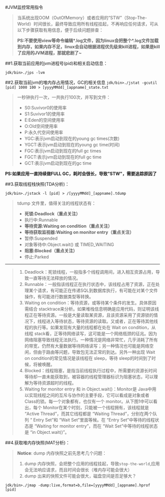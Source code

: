 #JVM监控常用指令

> 当系统出现OOM（OutOfMemory）或者应用的“STW”（Stop-The-World）时间很长，最终导致应用所有线程挂起，不再响应任何请求，可从以下步骤获取有用信息，便于后续问题排查：
>
>__PS:不要使用view等命令编辑*.log文件，因为linux会把整个*.log文件加载到内存，如果内存不足，linux会自动根据进程优先级来kill进程，如果是kill了应用的JVM进程，那就悲剧了~__

##1.获取当前应用的jvm进程号(pid)和相关启动信息：

`jdk/bin>./jps -lvm`

##2.获取当前jvm的堆内存占用情况，GC的相关信息
`jdk/bin>./jstat -gcutil [pid] 1000 100 > [yyyyMMdd]_[appname]_state.txt`

>一秒钟执行一次，一共执行100次，并写到文件：
>
> - S0:Suvivor0的使用率
> - S1:Suvivor1的使用率
> - E:Eden的空间使用率
> - O:Old空间使用率
> - P:永久代空间使用率
> - YGC:表示jvm启动到现在的young gc times(次数)
> - YGCT:表示jvm启动到现在的young gc time(时间)
> - FGC:表示jvm启动到现在的full gc times
> - FGCT:表示jvm启动到现在的full gc time
> - GCT:表示jvm启动到现在的gc time

__PS:如果应用一直持续做FULL GC，耗时会很长，导致"STW"，需要追踪原因了__

##3.获取线程栈快照(TDA分析)：

`jdk/bin>./jstack -l [pid] > /[yyyyMMdd]_[appname].tdump`

>  tdump 文件里，值得关注的线程状态有：
> 
> - __死锁:Deadlock（重点关注）__
> - 执行中:Runnable   
> - __等待资源:Waiting on condition（重点关注）__
> - __等待获取监视器:Waiting on monitor entry（重点关注）__
> - 暂停:Suspended
> - 对象等待中:Object.wait() 或 TIMED_WAITING
> - __阻塞:Blocked（重点关注）__
> - 停止:Parked

----------------------------------------------------------------------
>1. Deadlock：死锁线程，一般指多个线程调用间，进入相互资源占用，导致一直等待无法释放的情况。
>2. Runnable：一般指该线程正在执行状态中，该线程占用了资源，正在处理某个请求，有可能正在传递SQL到数据库执行，有可能在对某个文件操作，有可能进行数据类型等转换。
>3. Waiting on condition：等待资源，或等待某个条件的发生。具体原因需结合 stacktrace来分析。如果堆栈信息明确是应用代码，则证明该线程正在等待资源。一般是大量读取某资源，且该资源采用了资源锁的情况下，线程进入等待状态，等待资源的读取。又或者，正在等待其他线程的执行等。如果发现有大量的线程都在处在 Wait on condition，从线程 stack看，正等待网络读写，这可能是一个网络瓶颈的征兆。因为网络阻塞导致线程无法执行。一种情况是网络非常忙，几乎消耗了所有的带宽，仍然有大量数据等待网络读写；另一种情况也可能是网络空闲，但由于路由等问题，导致包无法正常的到达。另外一种出现 Wait on condition的常见情况是该线程在 sleep，等待 sleep的时间到了时候，将被唤醒。
>4. Blocked：线程阻塞，是指当前线程执行过程中，所需要的资源长时间等待却一直未能获取到，被容器的线程管理器标识为阻塞状态，可以理解为等待资源超时的线程。
>5. Waiting for monitor entry 和 in Object.wait()：Monitor是 Java中用以实现线程之间的互斥与协作的主要手段，它可以看成是对象或者 Class的锁。每一个对象都有，也仅有一个 monitor。从下图1中可以看出，每个 Monitor在某个时刻，只能被一个线程拥有，该线程就是 “Active Thread”，而其它线程都是 “Waiting Thread”，分别在两个队列 “ Entry Set”和 “Wait Set”里面等候。在 “Entry Set”中等待的线程状态是 “Waiting for monitor entry”，而在 “Wait Set”中等待的线程状态是 “in Object.wait()”。

##4.获取堆内存快照(MAT分析)：

> __Notice__: dump 内存快照之前先思考几个问题：
>
> 1. dump 内存快照，会把整个应用的线程挂起，导致`stop-the-world`,应用会无法响应请求，而且时间会很长（堆内存可能会很大）
> 2. dump 出来的快照文件可能会很大，磁盘空间是否足够大？

`jdk/bin>./jmap -dump:live,format=b,file=[yyyyMMdd]_[appname].hprof [pid]`


